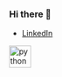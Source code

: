 ### Hi there 👋
- [LinkedIn](ссылка_на_ваш_профиль_LinkedIn)

<img src=" https://cdn.jsdelivr.net/gh/devicons/devicon@master/devicon.min.css" title = "python" width = "40" height = "40"/>&nbsp;
<!--
**cdm4Ki90L1t/cdm4Ki90L1t** is a ✨ _special_ ✨ repository because its `README.md` (this file) appears on your GitHub profile.

Here are some ideas to get you started:

- 🔭 I’m currently working on ...
- 🌱 I’m currently learning ...
- 👯 I’m looking to collaborate on ...
- 🤔 I’m looking for help with ...
- 💬 Ask me about ...
- 📫 How to reach me: ...
- 😄 Pronouns: ...
- ⚡ Fun fact: ...
-->
